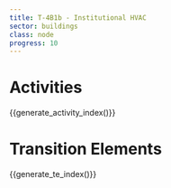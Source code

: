 ```yaml
---
title: T-4B1b - Institutional HVAC
sector: buildings
class: node
progress: 10
---
```




# Activities

{{generate_activity_index()}}


# Transition Elements

{{generate_te_index()}}

